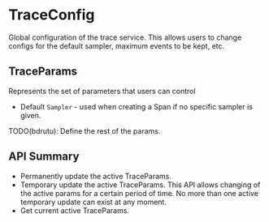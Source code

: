 # TraceConfig

Global configuration of the trace service. This allows users to change configs for the default
sampler, maximum events to be kept, etc.

## TraceParams
Represents the set of parameters that users can control 
* Default `Sampler` - used when creating a Span if no specific sampler is given.

TODO(bdrutu): Define the rest of the params.

## API Summary
* Permanently update the active TraceParams.
* Temporary update the active TraceParams. This API allows changing of the active params for a 
certain period of time. No more than one active temporary update can exist at any moment.
* Get current active TraceParams.
